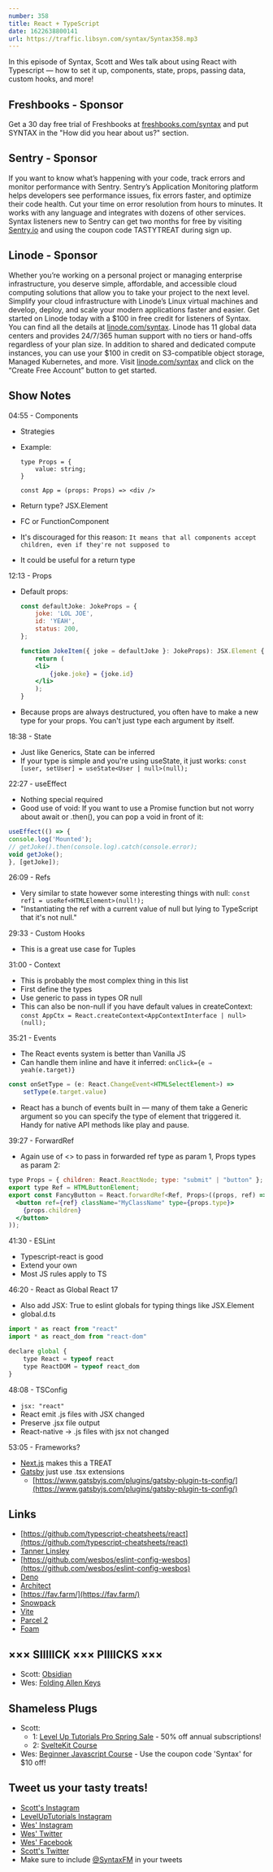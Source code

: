 ```yaml
---
number: 358
title: React + TypeScript
date: 1622638800141
url: https://traffic.libsyn.com/syntax/Syntax358.mp3
---
```


In this episode of Syntax, Scott and Wes talk about using React with Typescript — how to set it up, components, state, props, passing data, custom hooks, and more!

## Freshbooks - Sponsor
Get a 30 day free trial of Freshbooks at [freshbooks.com/syntax](https://freshbooks.com/syntax) and put SYNTAX in the "How did you hear about us?" section.

## Sentry - Sponsor
If you want to know what’s happening with your code, track errors and monitor performance with Sentry. Sentry’s Application Monitoring platform helps developers see performance issues, fix errors faster, and optimize their code health. Cut your time on error resolution from hours to minutes. It works with any language and integrates with dozens of other services. Syntax listeners new to Sentry can get two months for  free by visiting [Sentry.io](https://sentry.io) and using the coupon code TASTYTREAT during sign up.

## Linode - Sponsor
Whether you’re working on a personal project or managing enterprise infrastructure, you deserve simple, affordable, and accessible cloud computing solutions that allow you to take your project to the next level. Simplify your cloud infrastructure with Linode’s Linux virtual machines and develop, deploy, and scale your modern applications faster and easier. Get started on Linode today with a $100 in free credit for listeners of Syntax. You can find all the details at [linode.com/syntax](https://linode.com/syntax). Linode has 11 global data centers and provides 24/7/365 human support with no tiers or hand-offs regardless of your plan size. In addition to shared and dedicated compute instances, you can use your $100 in credit on S3-compatible object storage, Managed Kubernetes, and more. Visit [linode.com/syntax](https://linode.com/syntax) and click on the “Create Free Account” button to get started.

## Show Notes
04:55 - Components
* Strategies
* Example:

  ```tsx
  type Props = {
      value: string;
  }

  const App = (props: Props) => <div />
  ```
   
* Return type? JSX.Element
* FC or FunctionComponent
* It's discouraged for this reason: `It means that all components accept children, even if they're not supposed to`
* It could be useful for a return type

12:13 - Props
* Default props:
  ```jsx
  const defaultJoke: JokeProps = {
      joke: 'LOL JOE',
      id: 'YEAH',
      status: 200,
  };
  
  function JokeItem({ joke = defaultJoke }: JokeProps): JSX.Element {
      return (
      <li>
          {joke.joke} = {joke.id}
      </li>
      );
  }
  ```
* Because props are always destructured, you often have to make a new type for your props. You can't just type each argument by itself.

18:38 - State
* Just like Generics, State can be inferred
* If your type is simple and you're using useState, it just works:
`const [user, setUser] = useState<User | null>(null);`

22:27 - useEffect
* Nothing special required
* Good use of void: If you want to use a Promise function but not worry about await or .then(), you can pop a void in front of it:
```jsx
useEffect(() => {
console.log('Mounted');
// getJoke().then(console.log).catch(console.error);
void getJoke();
}, [getJoke]);
```

26:09 - Refs
* Very similar to state however some interesting things with null:
`const ref1 = useRef<HTMLElement>(null!);`
* "Instantiating the ref with a current value of null but lying to TypeScript that it's not null."

29:33 - Custom Hooks
* This is a great use case for Tuples

31:00 - Context
* This is probably the most complex thing in this list
* First define the types
* Use generic to pass in types OR null
* This can also be non-null if you have default values in createContext:
`const AppCtx = React.createContext<AppContextInterface | null>(null);`

35:21 - Events
* The React events system is better than Vanilla JS
* Can handle them inline and have it inferred: `onClick={e ⇒ yeah(e.target)}`
```jsx
const onSetType = (e: React.ChangeEvent<HTMLSelectElement>) =>
    setType(e.target.value)
```
* React has a bunch of events built in — many of them take a Generic argument so you can specify the type of element that triggered it. Handy for native API methods like play and pause.

39:27 - ForwardRef
* Again use of <> to pass in forwarded ref type as param 1, Props types as param 2:
```jsx
type Props = { children: React.ReactNode; type: "submit" | "button" };
export type Ref = HTMLButtonElement;
export const FancyButton = React.forwardRef<Ref, Props>((props, ref) => (
  <button ref={ref} className="MyClassName" type={props.type}>
    {props.children}
  </button>
));
```

41:30 - ESLint
* Typescript-react is good
* Extend your own
* Most JS rules apply to TS

46:20 - React as Global React 17

- Also add JSX: True to eslint globals for typing things like JSX.Element
- global.d.ts

```jsx
import * as react from "react"
import * as react_dom from "react-dom"

declare global {
    type React = typeof react
    type ReactDOM = typeof react_dom
}
```

48:08 - TSConfig
* `jsx: "react"`
* React emit .js files with JSX changed
* Preserve .jsx file output
* React-native → .js files with jsx not changed

53:05 - Frameworks?
* [Next.js](https://nextjs.org/) makes this a TREAT
* [Gatsby](https://www.gatsbyjs.com/) just use .tsx extensions
  * [https://www.gatsbyjs.com/plugins/gatsby-plugin-ts-config/](https://www.gatsbyjs.com/plugins/gatsby-plugin-ts-config/)

## Links
* [https://github.com/typescript-cheatsheets/react](https://github.com/typescript-cheatsheets/react)
* [Tanner Linsley](https://tannerlinsley.com/)
* [https://github.com/wesbos/eslint-config-wesbos](https://github.com/wesbos/eslint-config-wesbos)
* [Deno](https://deno.land/)
* [Architect](https://arc.codes/)
* [https://fav.farm/](https://fav.farm/)
* [Snowpack](https://www.snowpack.dev/)
* [Vite](https://vitejs.dev/)
* [Parcel 2](https://v2.parceljs.org/)
* [Foam](https://marketplace.visualstudio.com/items?itemName=foam.foam-vscode)

## ××× SIIIIICK ××× PIIIICKS ×××
* Scott: [Obsidian](https://obsidian.md/)
* Wes: [Folding Allen Keys](https://amzn.to/3nHjqKu) 

## Shameless Plugs
* Scott:
  * 1: [Level Up Tutorials Pro Spring Sale](https://www.leveluptutorials.com/pro) - 50% off annual subscriptions!
  * 2: [SvelteKit Course](https://www.leveluptutorials.com/pro)
* Wes: [Beginner Javascript Course](https://beginnerjavascript.com/) - Use the coupon code 'Syntax' for $10 off!

## Tweet us your tasty treats!
* [Scott's Instagram](https://www.instagram.com/stolinski/)
* [LevelUpTutorials Instagram](https://www.instagram.com/LevelUpTutorials/)
* [Wes' Instagram](https://www.instagram.com/wesbos/)
* [Wes' Twitter](https://twitter.com/wesbos)
* [Wes' Facebook](https://www.facebook.com/wesbos.developer)
* [Scott's Twitter](https://twitter.com/stolinski)
* Make sure to include [@SyntaxFM](https://twitter.com/SyntaxFM) in your tweets
